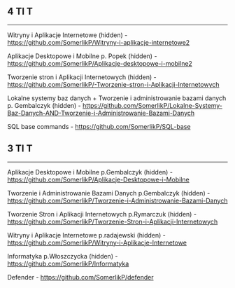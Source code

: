 4 TI T
--
***

Witryny i Aplikacje Internetowe (hidden) - https://github.com/SomerlikP/Witryny-i-aplikacje-internetowe2

Aplikacje Desktopowe i Mobilne p. Popek (hidden) - https://github.com/SomerlikP/Aplikacje-desktopowe-i-mobilne2

Tworzenie stron i Aplikacji Internetowych (hidden) - https://github.com/SomerlikP/-Tworzenie-stron-i-Aplikacji-Internetowych

Lokalne systemy baz danych + Tworzenie i administrowanie bazami danych p. Gembalczyk (hidden) - https://github.com/SomerlikP/Lokalne-Systemy-Baz-Danych-AND-Tworzenie-i-Administrowanie-Bazami-Danych

SQL base commands - https://github.com/SomerlikP/SQL-base

3 TI T
--
***

Aplikacje Desktopowe i Mobilne p.Gembalczyk (hidden) - https://github.com/SomerlikP/Aplikacje-Desktopowe-i-Mobilne

Tworzenie i Administrowanie Bazami Danych p.Gembalczyk (hidden) - https://github.com/SomerlikP/Tworzenie-i-Administrowanie-Bazami-Danych

Tworzenie Stron i Aplikacji Internetowych p.Rymarczuk (hidden) - https://github.com/SomerlikP/Tworzenie-Stron-i-Aplikacji-Internetowych

Witryny i Aplikacje Internetowe p.radajewski (hidden) - https://github.com/SomerlikP/Witryny-i-Aplikacje-Internetowe

Informatyka p.Włoszczycka (hidden) - https://github.com/SomerlikP/Informatyka

Defender - https://github.com/SomerlikP/defender
